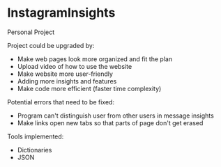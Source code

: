 # InstagramInsights

Personal Project

Project could be upgraded by:
* Make web pages look more organized and fit the plan
* Upload video of how to use the website
* Make website more user-friendly
* Adding more insights and features
* Make code more efficient (faster time complexity)

Potential errors that need to be fixed:
* Program can't distinguish user from other users in message insights
* Make links open new tabs so that parts of page don't get erased

Tools implemented:
* Dictionaries
* JSON

